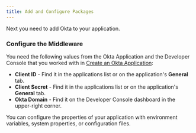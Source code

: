 ```yaml
---
title: Add and Configure Packages
---
```

Next you need to add Okta to your application.

<StackSelector snippet="addconfigpkg"/>

### Configure the Middleware

You need the following values from the Okta Application and the Developer Console that you worked with in [Create an Okta Application](/guides/sign-into-spa/-/create-okta-application):

* **Client ID** - Find it in the applications list or on the application's **General** tab.
* **Client Secret** - Find it in the applications list or on the application's **General** tab.
* **Okta Domain** - Find it on the Developer Console dashboard in the upper-right corner. 

You can configure the properties of your application with environment variables, system properties, or configuration files. 

<StackSelector snippet="configmid"/>

<NextSectionLink/>
